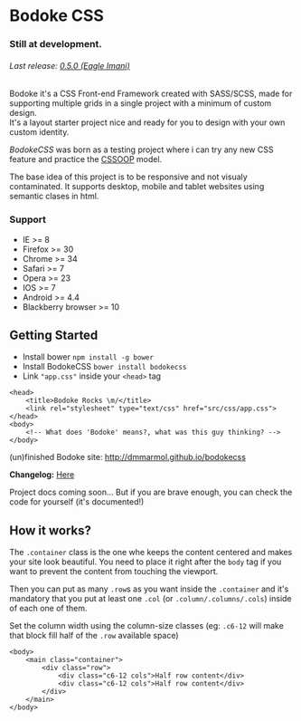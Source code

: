 Bodoke CSS
==========

### Still at development.
###### Last release: [0.5.0 (Eagle Imani)](https://github.com/dmmarmol/bodokecss/releases/tag/0.5.0)


Bodoke it's a CSS Front-end Framework created with SASS/SCSS, made for supporting multiple grids in a single project with a minimum of custom design.  
It's a layout starter project nice and ready for you to design with your own custom identity.

*BodokeCSS* was born as a testing project where i can try any new CSS feature and practice the [CSSOOP](https://www.smashingmagazine.com/2011/12/an-introduction-to-object-oriented-css-oocss/) model.

The base idea of this project is to be responsive and not visualy contaminated. 
It supports desktop, mobile and tablet websites using semantic clases in html.

### Support
* IE >= 8
* Firefox >= 30
* Chrome >= 34
* Safari >= 7
* Opera >= 23
* IOS >= 7
* Android >= 4.4
* Blackberry browser >= 10


## Getting Started

* Install bower `npm install -g bower`
* Install BodokeCSS `bower install bodokecss`
* Link `"app.css"` inside your `<head>` tag


```
<head>
	<title>Bodoke Rocks \m/</title>
	<link rel="stylesheet" type="text/css" href="src/css/app.css"> 
</head>
<body>
	<!-- What does 'Bodoke' means?, what was this guy thinking? -->
</body>
```


(un)finished Bodoke site: http://dmmarmol.github.io/bodokecss

**Changelog:** [Here](https://github.com/dmmarmol/bodokecss/blob/master/CHANGELOG.MD)

Project docs coming soon... But if you are brave enough, you can check the code for yourself (it's documented!)


## How it works?

The `.container` class is the one whe keeps the content centered and makes your site look beautiful. You need to place it right after the `body` tag if you want to prevent the content from touching the viewport.

Then you can put as many `.row`s as you want inside the `.container` and it's mandatory that you put at least one `.col` (or `.column/.columns/.cols`) inside of each one of them.

Set the column width using the column-size classes (eg: `.c6-12` will make that block fill half of the `.row` available space)
```
<body>
	<main class="container">
		<div class="row">
			<div class="c6-12 cols">Half row content</div>
			<div class="c6-12 cols">Half row content</div>
		</div>
	</main>
</body>
```